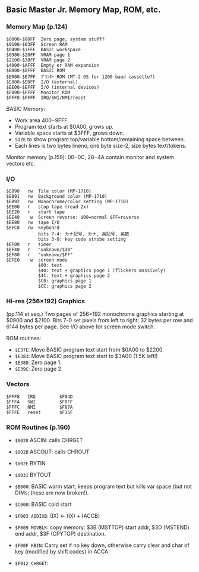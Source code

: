 Basic Master Jr. Memory Map, ROM, etc.
--------------------------------------

### Memory Map (p.124)

    $0000-$00FF  Zero page; system stuff?
    $0100-$03FF  Screen RAM
    $0400-$3FFF  BASIC workspace
    $0900-$20FF  VRAM page 1
    $2100-$38FF  VRAM page 2
    $4000-$AFFF  Empty or RAM expansion
    $B000-$DFFF  BASIC ROM
    $E000-$E7FF  ﾌﾟﾘﾝﾀｰ ROM (MT-2 OS for 1200 baud cassette?)
    $E800-$EDFF  I/O (external)
    $EE00-$EFFF  I/O (internal devices)
    $F000-$FFFF  Monitor ROM
    $FFF8-$FFFF  IRQ/SWI/NMI/reset

BASIC Memory:
- Work area $400-$9FFF.
- Program text starts at $0A00, grows up.
- Variable space starts at $3FFF, grows down.
- `SIZE` to show program top/variable bottom/remaining space between.
- Each lines is two bytes lineno, one byte size-2, size bytes text/tokens.

Monitor memory (p.159): $00-$0C, $28-$4A contain monitor and system
vectors etc.

### I/O

    $E890   rw  Tile color (MP-1710)
    $E891   rw  Background color (MP-1710)
    $E892   rw  Monochrome/color setting (MP-1710)
    $EE00   r   stop tape (read 2x)
    $EE20   r   start tape
    $EE40    w  Screen reverse: $00=normal $FF=reverse
    $EE80   rw  tape I/O
    $EEC0   rw  keyboard
                bits 7-4: カナ記号, カナ, 英記号, 英数
                bits 3-0: key code strobe setting
    $EF00   r   timer
    $EF40   r   "unknown/$30"
    $EF80   r   "unknown/$FF"
    $EFE0    w  screen mode
                $00: text
                $40: text + graphics page 1 (flickers massively)
                $4C: text + graphics page 2
                $C0: graphics page 1
                $CC: graphics page 2

### Hi-res (256×192) Graphics

(pp.114 et seq.) Two pages of 256×192 monochrome graphics starting at
$0900 and $2100. Bits 7-0 set pixels from left to right; 32 bytes per
row and 6144 bytes per page. See I/O above for screen mode switch.

ROM routines:
- `$E37E`: Move BASIC program text start from $0A00 to $2200.
- `$E383`: Move BASIC program text start to $3A00 (1.5K left!)
- `$E38D`: Zero page 1.
- `$E39C`: Zero page 2.

### Vectors

    $FFF8   IRQ         $F04D
    $FFFA   SWI         $F0FF
    $FFFC   NMI         $F07A
    $FFFE   reset       $F15F

### ROM Routines (p.160)

- `$0028` ASCIN: calls CHRGET
- `$002B` ASCOUT: calls CHROUT
- `$002E` BYTIN
- `$0031` BYTOUT

- `$B000`: BASIC warm start; keeps program text but kills var space
  (but not DIMs; these are now broken!).
- `$C000`: BASIC cold start

- `$F003 ADDIXB`: (IX) ← (IX) + (ACCB)
- `$F009 MOVBLK`: copy memory: $3B (MSTTOP) start addr, $3D (MSTEND)
  end addr, $3F (CPYTOP) destination.
- `$F00F KBIN`: Carry set if no key down, otherwise carry clear and
  char of key (modified by shift codes) in ACCA.
- `$F012 CHRGET`:
